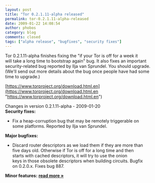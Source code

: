 ```yaml
---
layout: post
title: "Tor 0.2.1.11-alpha released"
permalink: tor-0.2.1.11-alpha-released
date: 2009-01-22 14:08:54
author: phobos
category: blog
comments: closed
tags: ["alpha release", "bugfixes", "security fixes"]
---
```


Tor 0.2.1.11-alpha finishes fixing the "if your Tor is off for a week it  
 will take a long time to bootstrap again" bug. It also fixes an important  
 security-related bug reported by Ilja van Sprundel. You should upgrade.  
 (We'll send out more details about the bug once people have had some  
 time to upgrade.)

[https://www.torproject.org/download.html.en](https://www.torproject.org/download.html.en "https://www.torproject.org/download.html.en")

Changes in version 0.2.1.11-alpha - 2009-01-20  
 **Security fixes:**

-   Fix a heap-corruption bug that may be remotely triggerable on  
     some platforms. Reported by Ilja van Sprundel.

**Major bugfixes:**

-   Discard router descriptors as we load them if they are more than  
     five days old. Otherwise if Tor is off for a long time and then  
     starts with cached descriptors, it will try to use the onion  
     keys in those obsolete descriptors when building circuits. Bugfix  
     on 0.2.0.x. Fixes bug 887.

**Minor features:** [**read more »**](https://blog.torproject.org/blog/tor-0.2.1.11-alpha-released)
